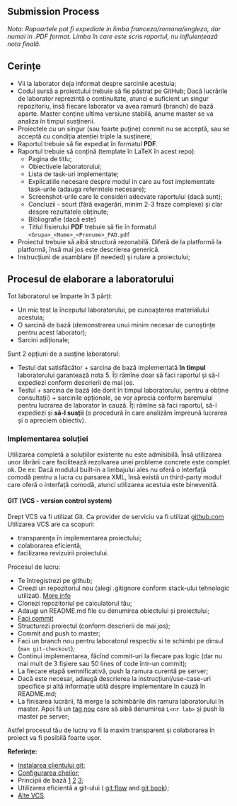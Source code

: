## Submission Process

*Nota: Rapoartele pot fi expediate in limba franceza/romana/engleza, dar numai in .PDF format.
Limba în care este scris raportul, nu influiențează nota finală.*

## Cerințe

- Vii la laborator deja informat despre sarcinile acestuia;
- Codul sursă a proiectului trebuie să fie păstrat pe GitHub;
Dacă lucrările de laborator reprezintă o continuitate,
atunci e suficient un singur repozitoriu, însă fiecare laborator va avea ramură (branch) de bază aparte. Master conține ultima versiune stabilă, anume master se va analiza în timpul susținerii.
- Proiectele cu un singur (sau foarte puține) commit nu se acceptă, sau se acceptă cu condiția atenției triple la susținere;
- Raportul trebuie să fie expediat în formatul **PDF**.
- Raportul trebuie să conțină (template în LaTeX în acest repo):
    - Pagina de titlu;
    - Obiectivele laboratorului;
    - Lista de task-uri implementate;
    - Explicatiile necesare despre modul in care au fost implementate task-urile (adauga referintele necesare);
    - Screenshot-urile care le consideri adecvate raportului (dacă sunt);
    - Concluzii - scurt (fără exagerări, minim 2-3 fraze complexe) și clar despre rezultatele obținute;
    - Bibliografie (dacă este)
    - Titlul fisierului **PDF** trebuie să fie în formatul
    `<Grupa>_<Nume>_<Prenume>_PAD.pdf`
- Proiectul trebuie să aibă structură rezonabilă. Diferă de la platformă la platformă, însă mai jos este descrierea generică.
- Instrucțiuni de asamblare (if needed) și rulare a proiectului;

## Procesul de elaborare a laboratorului

Tot laboratorul se împarte în 3 părți:
- Un mic test la începutul laboratorului, pe cunoașterea materialului acestuia;
- O sarcină de bază (demonstrarea unui minim necesar de cunoștințe pentru acest laborator);
- Sarcini adiționale;

Sunt 2 opțiuni de a susține laboratorul:
- Testul dat satisfăcător + sarcina de bază implementată **în timpul** laboratorului garantează nota 5. Îți rămîne doar să faci raportul și să-l expediezi conform descrierii de mai jos.
- Testul + sarcina de bază (de dorit în timpul laboratorului, pentru a obține consultații) + sarcinile opționale,
se vor aprecia conform baremului pentru lucrarea de laborator în cauză.
Îți rămîne să faci raportul, să-l expediezi și **să-l susții** (o procedură în care analizăm împreună lucrarea și o apreciem obiectiv).

### Implementarea soluției
Utilizarea completă a soluțiilor existente nu este admisibilă.
Însă utilizarea unor librării care facilitează rezolvarea unei
probleme concrete este complet ok.
De ex: Dacă modulul built-in a limbajului ales nu oferă o interfață comodă pentru a lucra cu
parsarea XML, însă există un third-party modul care oferă o interfață comodă, atunci utilizarea acestuia este binevenită.

#### GIT (VCS - version control system)
Drept VCS va fi utilizat Git. Ca provider de serviciu va fi utilizat [github.com](https://github.com)
Utilizarea VCS are ca scopuri:
- transparența în implementarea proiectului;
- colaborarea eficientă;
- facilizarea revizuirii proiectului.

Procesul de lucru:
- Te întregistrezi pe github;
- Creezi un repozitoriul nou (alegi .gitignore conform stack-ului tehnologic utilizat).
[More info](http://git-scm.com/book/en/v2/Git-Basics-Recording-Changes-to-the-Repository#Ignoring-Files)
- Clonezi repozitoriul pe calculatorul tău;
- Adaugi un README.md file cu denumirea obiectului și proiectului;
- [Faci commit](https://help.github.com/articles/adding-a-file-to-a-repository-from-the-command-line/)
- Structurezi proiectul (conform descrierii de mai jos);
- Commit and push to master;
- Faci un branch nou pentru laboratorul respectiv si te schimbi pe dinsul (`man git-checkout`);
- Continui implementarea, făcînd commit-uri la fiecare pas logic (dar nu mai mult de 3 fișiere sau 50 lines of code într-un commit);
- La fiecare etapă semnificativă, push la ramura curentă pe server;
- Dacă este necesar, adaugă descrierea la instrucțiuni/use-case-uri specifice și altă informație utilă despre implementare în cauză în README.md;
- La finisarea lucrării, fă merge la schimbările din ramura laboratorului în master. Apoi fă un [tag nou](https://git-scm.com/book/en/v2/Git-Basics-Tagging) care să aibă denumirea `L<nr lab>` și push la master pe server;

Astfel procesul tău de lucru va fi la maxim transparent și colaborarea în proiect va fi posibilă foarte ușor.

**Referințe:**
- [Instalarea clientului git](https://git-scm.com/downloads);
- [Configurarea cheilor](https://help.github.com/articles/generating-an-ssh-key/);
- Principii de bază
[1](http://www.manniwood.com/starting_a_project_with_git.html)
[2](http://www-cs-students.stanford.edu/~blynn/gitmagic/)
[3](http://www.vogella.com/articles/Git/article.html);
- Utilizarea eficientă a git-ului (
[git flow](http://nvie.com/posts/a-successful-git-branching-model/) and
[git book](http://git-scm.com/book));
- [Alte VCS](https://biz30.timedoctor.com/git-mecurial-and-cvs-comparison-of-svn-software/).
